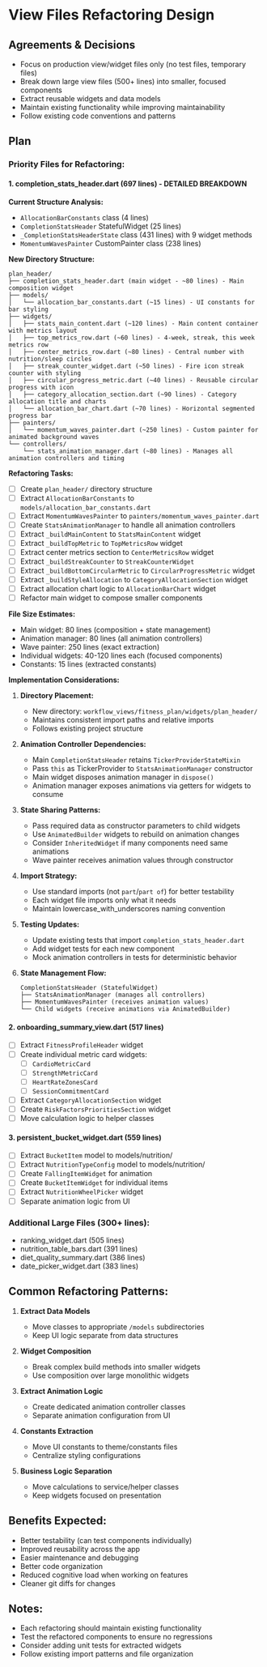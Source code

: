 # View Files Refactoring Design

## Agreements & Decisions

- Focus on production view/widget files only (no test files, temporary files)
- Break down large view files (500+ lines) into smaller, focused components
- Extract reusable widgets and data models
- Maintain existing functionality while improving maintainability
- Follow existing code conventions and patterns

## Plan

### Priority Files for Refactoring:

#### 1. completion_stats_header.dart (697 lines) - DETAILED BREAKDOWN

**Current Structure Analysis:**
- `AllocationBarConstants` class (4 lines)
- `CompletionStatsHeader` StatefulWidget (25 lines)
- `_CompletionStatsHeaderState` class (431 lines) with 9 widget methods
- `MomentumWavesPainter` CustomPainter class (238 lines)

**New Directory Structure:**
```
plan_header/
├── completion_stats_header.dart (main widget - ~80 lines) - Main composition widget
├── models/
│   └── allocation_bar_constants.dart (~15 lines) - UI constants for bar styling
├── widgets/
│   ├── stats_main_content.dart (~120 lines) - Main content container with metrics layout
│   ├── top_metrics_row.dart (~60 lines) - 4-week, streak, this week metrics row
│   ├── center_metrics_row.dart (~80 lines) - Central number with nutrition/sleep circles
│   ├── streak_counter_widget.dart (~50 lines) - Fire icon streak counter with styling
│   ├── circular_progress_metric.dart (~40 lines) - Reusable circular progress with icon
│   ├── category_allocation_section.dart (~90 lines) - Category allocation title and charts
│   └── allocation_bar_chart.dart (~70 lines) - Horizontal segmented progress bar
├── painters/
│   └── momentum_waves_painter.dart (~250 lines) - Custom painter for animated background waves
└── controllers/
    └── stats_animation_manager.dart (~80 lines) - Manages all animation controllers and timing
```

**Refactoring Tasks:**
- [ ] Create `plan_header/` directory structure
- [ ] Extract `AllocationBarConstants` to `models/allocation_bar_constants.dart`
- [ ] Extract `MomentumWavesPainter` to `painters/momentum_waves_painter.dart`
- [ ] Create `StatsAnimationManager` to handle all animation controllers
- [ ] Extract `_buildMainContent` to `StatsMainContent` widget
- [ ] Extract `_buildTopMetric` to `TopMetricsRow` widget
- [ ] Extract center metrics section to `CenterMetricsRow` widget
- [ ] Extract `_buildStreakCounter` to `StreakCounterWidget`
- [ ] Extract `_buildBottomCircularMetric` to `CircularProgressMetric` widget
- [ ] Extract `_buildStyleAllocation` to `CategoryAllocationSection` widget
- [ ] Extract allocation chart logic to `AllocationBarChart` widget
- [ ] Refactor main widget to compose smaller components

**File Size Estimates:**
- Main widget: 80 lines (composition + state management)
- Animation manager: 80 lines (all animation controllers)
- Wave painter: 250 lines (exact extraction)
- Individual widgets: 40-120 lines each (focused components)
- Constants: 15 lines (extracted constants)

**Implementation Considerations:**

1. **Directory Placement:**
   - New directory: `workflow_views/fitness_plan/widgets/plan_header/`
   - Maintains consistent import paths and relative imports
   - Follows existing project structure

2. **Animation Controller Dependencies:**
   - Main `CompletionStatsHeader` retains `TickerProviderStateMixin`
   - Pass `this` as TickerProvider to `StatsAnimationManager` constructor
   - Main widget disposes animation manager in `dispose()`
   - Animation manager exposes animations via getters for widgets to consume

3. **State Sharing Patterns:**
   - Pass required data as constructor parameters to child widgets
   - Use `AnimatedBuilder` widgets to rebuild on animation changes
   - Consider `InheritedWidget` if many components need same animations
   - Wave painter receives animation values through constructor

4. **Import Strategy:**
   - Use standard imports (not `part`/`part of`) for better testability
   - Each widget file imports only what it needs
   - Maintain lowercase_with_underscores naming convention

5. **Testing Updates:**
   - Update existing tests that import `completion_stats_header.dart`
   - Add widget tests for each new component
   - Mock animation controllers in tests for deterministic behavior

6. **State Management Flow:**
   ```
   CompletionStatsHeader (StatefulWidget)
   ├── StatsAnimationManager (manages all controllers)
   ├── MomentumWavesPainter (receives animation values)
   └── Child widgets (receive animations via AnimatedBuilder)
   ```

#### 2. onboarding_summary_view.dart (517 lines)
- [ ] Extract `FitnessProfileHeader` widget
- [ ] Create individual metric card widgets:
  - [ ] `CardioMetricCard`
  - [ ] `StrengthMetricCard`
  - [ ] `HeartRateZonesCard`
  - [ ] `SessionCommitmentCard`
- [ ] Extract `CategoryAllocationSection` widget
- [ ] Create `RiskFactorsPrioritiesSection` widget
- [ ] Move calculation logic to helper classes

#### 3. persistent_bucket_widget.dart (559 lines)
- [ ] Extract `BucketItem` model to models/nutrition/
- [ ] Extract `NutritionTypeConfig` model to models/nutrition/
- [ ] Create `FallingItemWidget` for animation
- [ ] Create `BucketItemWidget` for individual items
- [ ] Extract `NutritionWheelPicker` widget
- [ ] Separate animation logic from UI

### Additional Large Files (300+ lines):
- ranking_widget.dart (505 lines)
- nutrition_table_bars.dart (391 lines)
- diet_quality_summary.dart (386 lines)
- date_picker_widget.dart (383 lines)

## Common Refactoring Patterns:

1. **Extract Data Models**
   - Move classes to appropriate `/models` subdirectories
   - Keep UI logic separate from data structures

2. **Widget Composition**
   - Break complex build methods into smaller widgets
   - Use composition over large monolithic widgets

3. **Extract Animation Logic**
   - Create dedicated animation controller classes
   - Separate animation configuration from UI

4. **Constants Extraction**
   - Move UI constants to theme/constants files
   - Centralize styling configurations

5. **Business Logic Separation**
   - Move calculations to service/helper classes
   - Keep widgets focused on presentation

## Benefits Expected:
- Better testability (can test components individually)
- Improved reusability across the app
- Easier maintenance and debugging
- Better code organization
- Reduced cognitive load when working on features
- Cleaner git diffs for changes

## Notes:
- Each refactoring should maintain existing functionality
- Test the refactored components to ensure no regressions
- Consider adding unit tests for extracted widgets
- Follow existing import patterns and file organization